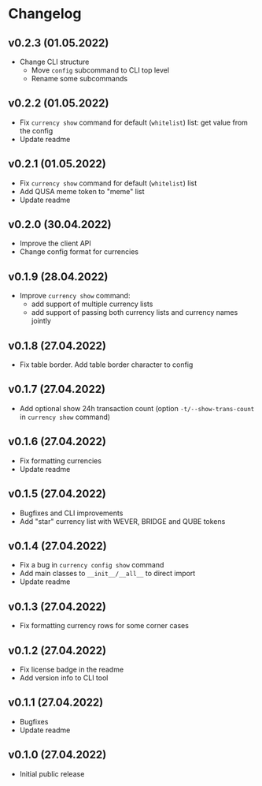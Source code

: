 # Changelog

## v0.2.3 (01.05.2022)

- Change CLI structure
  * Move `config` subcommand to CLI top level
  * Rename some subcommands

## v0.2.2 (01.05.2022)

- Fix `currency show` command for default (`whitelist`) list: get value from the config
- Update readme

## v0.2.1 (01.05.2022)

- Fix `currency show` command for default (`whitelist`) list
- Add QUSA meme token to "meme" list
- Update readme

## v0.2.0 (30.04.2022)

- Improve the client API
- Change config format for currencies

## v0.1.9 (28.04.2022)

- Improve `currency show` command:
  * add support of multiple currency lists
  * add support of passing both currency lists and currency names jointly

## v0.1.8 (27.04.2022)

- Fix table border. Add table border character to config

## v0.1.7 (27.04.2022)

- Add optional show 24h transaction count (option `-t/--show-trans-count` in `currency show` command)

## v0.1.6 (27.04.2022)

- Fix formatting currencies
- Update readme

## v0.1.5 (27.04.2022)

- Bugfixes and CLI improvements
- Add "star" currency list with WEVER, BRIDGE and QUBE tokens

## v0.1.4 (27.04.2022)

- Fix a bug in `currency config show` command
- Add main classes to `__init__/__all__` to direct import
- Update readme

## v0.1.3 (27.04.2022)

- Fix formatting currency rows for some corner cases

## v0.1.2 (27.04.2022)

- Fix license badge in the readme
- Add version info to CLI tool

## v0.1.1 (27.04.2022)

- Bugfixes
- Update readme

## v0.1.0 (27.04.2022)

- Initial public release
